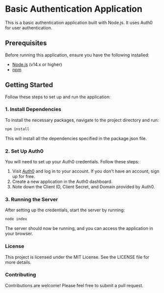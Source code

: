 # Basic Authentication Application

This is a basic authentication application built with Node.js. It uses Auth0 for user authentication.

## Prerequisites

Before running this application, ensure you have the following installed:

- [Node.js](https://nodejs.org/) (v14.x or higher)
- [npm](https://www.npmjs.com/get-npm)

## Getting Started

Follow these steps to set up and run the application:

### 1. Install Dependencies

To install the necessary packages, navigate to the project directory and run:

```bash
npm install
```

This will install all the dependencies specified in the package.json file.

### 2. Set Up Auth0

You will need to set up your Auth0 credentials. Follow these steps:

1. Visit [Auth0](https://www.auth0.com/) and log in to your account. If you don't have an account, sign up for free.
2. Create a new application in the Auth0 dashboard.
3. Note down the Client ID, Client Secret, and Domain provided by Auth0.

### 3. Running the Server

After setting up the credentials, start the server by running:

```bash
node index
```

The server should now be running, and you can access the application in your browser.

### License

This project is licensed under the MIT License. See the LICENSE file for more details.

### Contributing

Contributions are welcome! Please feel free to submit a pull request.
